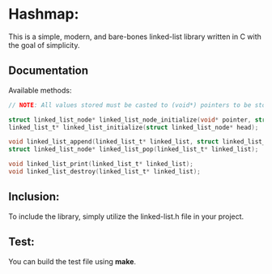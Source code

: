 # Hashmap:
This is a simple, modern, and bare-bones linked-list library written in C with the goal of simplicity.

## Documentation
Available methods:
```c
// NOTE: All values stored must be casted to (void*) pointers to be stored.

struct linked_list_node* linked_list_node_initialize(void* pointer, struct linked_list_node* next);
linked_list_t* linked_list_initialize(struct linked_list_node* head);

void linked_list_append(linked_list_t* linked_list, struct linked_list_node* node);
struct linked_list_node* linked_list_pop(linked_list_t* linked_list);

void linked_list_print(linked_list_t* linked_list);
void linked_list_destroy(linked_list_t* linked_list);
```

## Inclusion:
To include the library, simply utilize the linked-list.h file in your project.

## Test:
You can build the test file using **make**.
